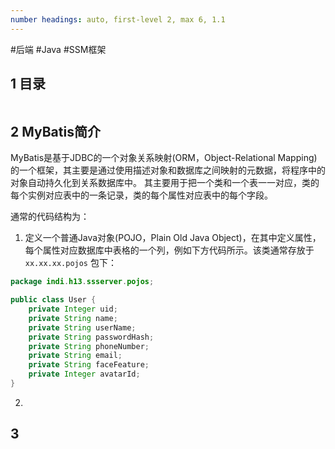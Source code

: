 ```yaml
---
number headings: auto, first-level 2, max 6, 1.1
---
```

#后端 #Java #SSM框架

## 1 目录

```toc
```

## 2 MyBatis简介

MyBatis是基于JDBC的一个对象关系映射(ORM，Object-Relational Mapping)的一个框架，其主要是通过使用描述对象和数据库之间映射的元数据，将程序中的对象自动持久化到关系数据库中。
其主要用于把一个类和一个表一一对应，类的每个实例对应表中的一条记录，类的每个属性对应表中的每个字段。

通常的代码结构为：
1. 定义一个普通Java对象(POJO，Plain Old Java Object)，在其中定义属性，每个属性对应数据库中表格的一个列，例如下方代码所示。该类通常存放于 `xx.xx.xx.pojos` 包下：
```Java
package indi.h13.ssserver.pojos;  

public class User {  
    private Integer uid;  
    private String name;  
    private String userName;  
    private String passwordHash;  
    private String phoneNumber;  
    private String email;  
    private String faceFeature;  
    private Integer avatarId;  
}
```
2. 


## 3 




